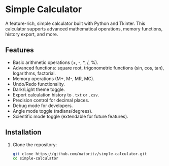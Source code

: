 # Simple Calculator

A feature-rich, simple calculator built with Python and Tkinter. This calculator supports advanced mathematical operations, memory functions, history export, and more.

## Features
- Basic arithmetic operations (+, -, *, /, %).
- Advanced functions: square root, trigonometric functions (sin, cos, tan), logarithms, factorial.
- Memory operations (M+, M-, MR, MC).
- Undo/Redo functionality.
- Dark/Light theme toggle.
- Export calculation history to `.txt` or `.csv`.
- Precision control for decimal places.
- Debug mode for developers.
- Angle mode toggle (radians/degrees).
- Scientific mode toggle (extendable for future features).

## Installation

1. Clone the repository:
   ```bash
   git clone https://github.com/natoritz/simple-calculator.git
   cd simple-calculator